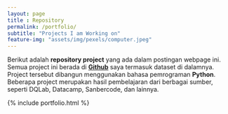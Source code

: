 ```yaml
--- 
layout: page
title : Repository 
permalink: /portfolio/
subtitle: "Projects I am Working on" 
feature-img: "assets/img/pexels/computer.jpeg"
---
```



Berikut adalah **repository project** yang ada dalam postingan webpage ini. Semua project ini berada di [**Github**](https://github.com/ferids55) saya termasuk dataset di dalamnya. Project tersebut dibangun menggunakan bahasa pemrograman **Python**. Beberapa project merupakan hasil pembelajaran dari berbagai sumber, seperti DQLab, Datacamp, Sanbercode, dan lainnya.


{% include portfolio.html %}
